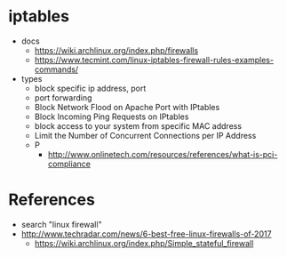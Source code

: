 # iptables
* docs
  * https://wiki.archlinux.org/index.php/firewalls
  * https://www.tecmint.com/linux-iptables-firewall-rules-examples-commands/
* types
  * block specific ip address, port
  * port forwarding
  * Block Network Flood on Apache Port with IPtables
  * Block Incoming Ping Requests on IPtables
  * block access to your system from specific MAC address
  * Limit the Number of Concurrent Connections per IP Address
  * P
    * http://www.onlinetech.com/resources/references/what-is-pci-compliance

# References
* search "linux firewall"
* http://www.techradar.com/news/6-best-free-linux-firewalls-of-2017
  * https://wiki.archlinux.org/index.php/Simple_stateful_firewall
